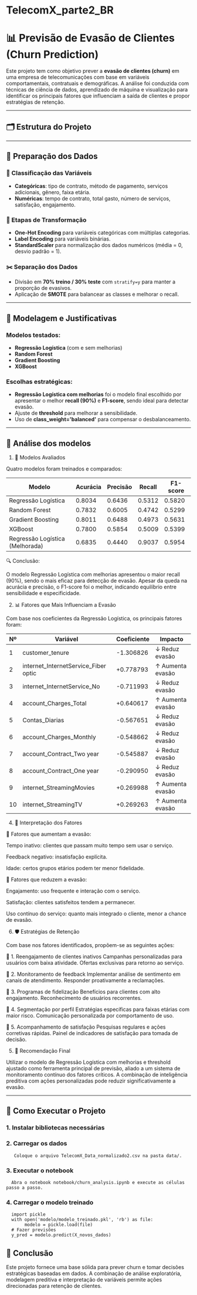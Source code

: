# TelecomX_parte2_BR
# 📊 Previsão de Evasão de Clientes (Churn Prediction)

Este projeto tem como objetivo prever a **evasão de clientes (churn)** em uma empresa de telecomunicações com base em variáveis comportamentais, contratuais e demográficas. A análise foi conduzida com técnicas de ciência de dados, aprendizado de máquina e visualização para identificar os principais fatores que influenciam a saída de clientes e propor estratégias de retenção.

---

## 🗂️ Estrutura do Projeto

---

## 🧹 Preparação dos Dados

### 🔢 Classificação das Variáveis

- **Categóricas**: tipo de contrato, método de pagamento, serviços adicionais, gênero, faixa etária.
- **Numéricas**: tempo de contrato, total gasto, número de serviços, satisfação, engajamento.

### 🔄 Etapas de Transformação

- **One-Hot Encoding** para variáveis categóricas com múltiplas categorias.
- **Label Encoding** para variáveis binárias.
- **StandardScaler** para normalização dos dados numéricos (média = 0, desvio padrão = 1).

### ✂️ Separação dos Dados

- Divisão em **70% treino / 30% teste** com `stratify=y` para manter a proporção de evasivos.
- Aplicação de **SMOTE** para balancear as classes e melhorar o recall.

---

## 🧠 Modelagem e Justificativas

### Modelos testados:

- **Regressão Logística** (com e sem melhorias)
- **Random Forest**
- **Gradient Boosting**
- **XGBoost**

### Escolhas estratégicas:

- **Regressão Logística com melhorias** foi o modelo final escolhido por apresentar o melhor **recall (90%)** e **F1-score**, sendo ideal para detectar evasão.
- Ajuste de **threshold** para melhorar a sensibilidade.
- Uso de **class_weight='balanced'** para compensar o desbalanceamento.

---

## 📘 Análise dos modelos

1. 🧪 Modelos Avaliados
   
Quatro modelos foram treinados e comparados:

| Modelo                          | Acurácia | Precisão | Recall  | F1-score |
|--------------------------------|----------|----------|---------|----------|
| Regressão Logística            | 0.8034   | 0.6436   | 0.5312  | 0.5820   |
| Random Forest                  | 0.7832   | 0.6005   | 0.4742  | 0.5299   |
| Gradient Boosting              | 0.8011   | 0.6488   | 0.4973  | 0.5631   |
| XGBoost                        | 0.7800   | 0.5854   | 0.5009  | 0.5399   |
| Regressão Logística (Melhorada)| 0.6835   | 0.4440   | 0.9037  | 0.5954   |

🔍 Conclusão:

O modelo Regressão Logística com melhorias apresentou o maior recall (90%), sendo o mais eficaz para detecção de evasão.
Apesar da queda na acurácia e precisão, o F1-score foi o melhor, indicando equilíbrio entre sensibilidade e especificidade.

2. 📊 Fatores que Mais Influenciam a Evasão
   
Com base nos coeficientes da Regressão Logística, os principais fatores foram:

| Nº | Variável                                | Coeficiente | Impacto           |
|----|-----------------------------------------|-------------|-------------------|
| 1  | customer_tenure                         | -1.306826   | ↓ Reduz evasão    |
| 2  | internet_InternetService_Fiber optic    | +0.778793   | ↑ Aumenta evasão  |
| 3  | internet_InternetService_No             | -0.711993   | ↓ Reduz evasão    |
| 4  | account_Charges_Total                   | +0.640617   | ↑ Aumenta evasão  |
| 5  | Contas_Diarias                          | -0.567651   | ↓ Reduz evasão    |
| 6  | account_Charges_Monthly                 | -0.548662   | ↓ Reduz evasão    |
| 7  | account_Contract_Two year               | -0.545887   | ↓ Reduz evasão    |
| 8  | account_Contract_One year               | -0.290950   | ↓ Reduz evasão    |
| 9  | internet_StreamingMovies                | +0.269988   | ↑ Aumenta evasão  |
| 10 | internet_StreamingTV                    | +0.269263   | ↑ Aumenta evasão  |


4. 🧠 Interpretação dos Fatores
   
🔺 Fatores que aumentam a evasão:

Tempo inativo: clientes que passam muito tempo sem usar o serviço.

Feedback negativo: insatisfação explícita.

Idade: certos grupos etários podem ter menor fidelidade.

🔻 Fatores que reduzem a evasão:

Engajamento: uso frequente e interação com o serviço.

Satisfação: clientes satisfeitos tendem a permanecer.

Uso contínuo do serviço: quanto mais integrado o cliente, menor a chance de evasão.

6. 🛡️ Estratégias de Retenção
   
Com base nos fatores identificados, propõem-se as seguintes ações:

🔹 1. Reengajamento de clientes inativos
Campanhas personalizadas para usuários com baixa atividade.
Ofertas exclusivas para retorno ao serviço.

🔹 2. Monitoramento de feedback
Implementar análise de sentimento em canais de atendimento.
Responder proativamente a reclamações.

🔹 3. Programas de fidelização
Benefícios para clientes com alto engajamento.
Reconhecimento de usuários recorrentes.

🔹 4. Segmentação por perfil
Estratégias específicas para faixas etárias com maior risco.
Comunicação personalizada por comportamento de uso.

🔹 5. Acompanhamento de satisfação
Pesquisas regulares e ações corretivas rápidas.
Painel de indicadores de satisfação para tomada de decisão.

5. 📌 Recomendação Final
   
Utilizar o modelo de Regressão Logística com melhorias e threshold ajustado como ferramenta principal de previsão, aliado a um sistema de monitoramento contínuo dos fatores críticos. A combinação de inteligência preditiva com ações personalizadas pode reduzir significativamente a evasão.

---

## 🚀 Como Executar o Projeto

### 1. Instalar bibliotecas necessárias
### 2. Carregar os dados
       Coloque o arquivo TelecomX_Data_normalizado2.csv na pasta data/.
### 3. Executar o notebook
      Abra o notebook notebook/churn_analysis.ipynb e execute as células passo a passo.
### 4. Carregar o modelo treinado
      import pickle
      with open('modelo/modelo_treinado.pkl', 'rb') as file:
           modelo = pickle.load(file)
      # Fazer previsões
      y_pred = modelo.predict(X_novos_dados)

## 📌 Conclusão

Este projeto fornece uma base sólida para prever churn e tomar decisões estratégicas baseadas em dados. A combinação de análise exploratória, modelagem preditiva e interpretação de variáveis permite ações direcionadas para retenção de clientes.




